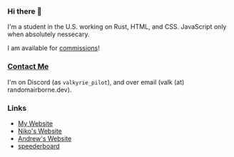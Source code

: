### Hi there 👋

I'm a student in the U.S. working on Rust, HTML, and CSS. JavaScript only when absolutely nessecary.

I am available for [commissions](https://www.randomairborne.dev/commissions/)!

### [Contact Me](https://www.randomairborne.dev/contact/)
I'm on Discord (as `valkyrie_pilot`), and over email (valk (at) randomairborne.dev).

### Links
- [My Website](https://www.randomairborne.dev)
- [Niko's Website](https://niko.lgbt)
- [Andrew's Website](https://thatother.dev)
- [speederboard](https://speederboard.org)
